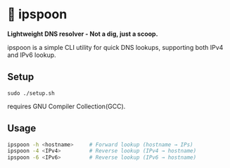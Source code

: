 # 🥄 ipspoon

**Lightweight DNS resolver - Not a dig, just a scoop.**

ipspoon is a simple CLI utility for quick DNS lookups, supporting both IPv4 and IPv6 lookup.

## Setup
```
sudo ./setup.sh
```
requires GNU Compiler Collection(GCC).

## Usage
```bash
ipspoon -h <hostname>     # Forward lookup (hostname → IPs)
ipspoon -4 <IPv4>         # Reverse lookup (IPv4 → hostname)
ipspoon -6 <IPv6>         # Reverse lookup (IPv6 → hostname)

```
